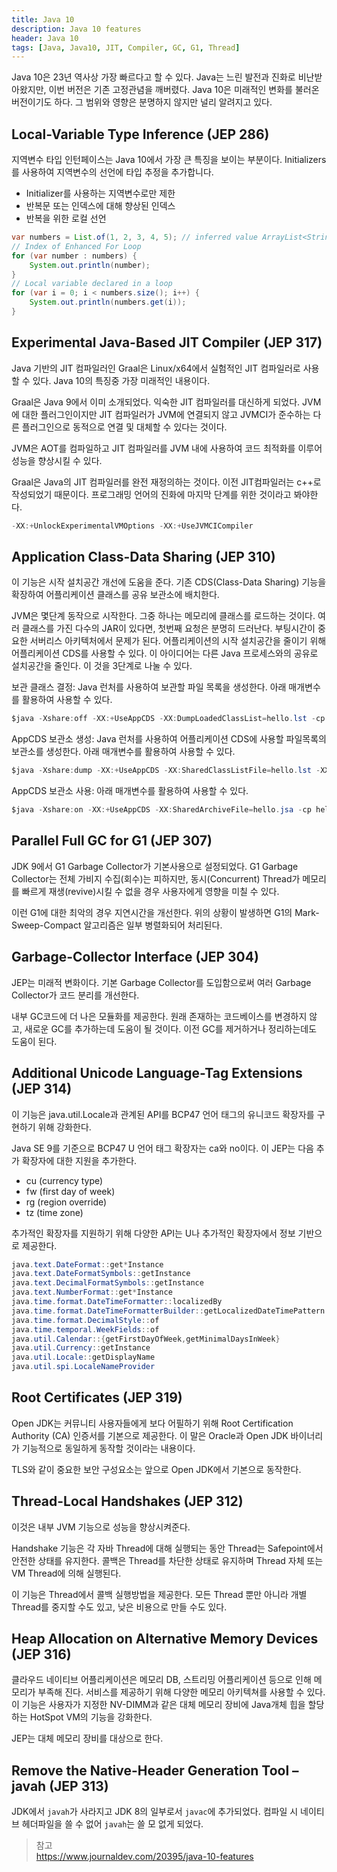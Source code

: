 ```yaml
---
title: Java 10
description: Java 10 features
header: Java 10
tags: [Java, Java10, JIT, Compiler, GC, G1, Thread]
---
```


Java 10은 23년 역사상 가장 빠르다고 할 수 있다. Java는 느린 발전과 진화로 비난받아왔지만, 이번 버전은 기존 고정관념을 깨버렸다.
Java 10은 미래적인 변화를 불러온 버전이기도 하다. 그 범위와 영향은 분명하지 않지만 널리 알려지고 있다.


## Local-Variable Type Inference (JEP 286)

지역변수 타입 인턴페이스는 Java 10에서 가장 큰 특징을 보이는 부분이다. 
Initializers를 사용하여 지역변수의 선언에 타입 추정을 추가합니다.

 - Initializer를 사용하는 지역변수로만 제한
 - 반복문 또는 인덱스에 대해 향상된 인덱스
 - 반복을 위한 로컬 선언
 
```java
var numbers = List.of(1, 2, 3, 4, 5); // inferred value ArrayList<String>
// Index of Enhanced For Loop
for (var number : numbers) {
	System.out.println(number);
}
// Local variable declared in a loop
for (var i = 0; i < numbers.size(); i++) {
	System.out.println(numbers.get(i));
}
```


## Experimental Java-Based JIT Compiler (JEP 317)

Java 기반의 JIT 컴파일러인 Graal은 Linux/x64에서 실험적인 JIT 컴파일러로 사용할 수 있다. Java 10의 특징중 가장 미래적인 내용이다.

Graal은 Java 9에서 이미 소개되었다. 익숙한 JIT 컴파일러를 대신하게 되었다. 
JVM에 대한 플러그인이지만 JIT 컴파일러가 JVM에 연결되지 않고 JVMCI가 준수하는 다른 플러그인으로 동적으로 연결 및 대체할 수 있다는 것이다.

JVM은 AOT를 컴파일하고 JIT 컴파일러를 JVM 내에 사용하여 코드 최적화를 이루어 성능을 향상시킬 수 있다.

Graal은 Java의 JIT 컴파일러를 완전 재정의하는 것이다. 이전 JIT컴파일러는 c++로 작성되었기 때문이다. 프로그래밍 언어의 진화에 마지막 단계를 위한 것이라고 봐야한다.

```java
-XX:+UnlockExperimentalVMOptions -XX:+UseJVMCICompiler 
``` 


## Application Class-Data Sharing (JEP 310)

이 기능은 시작 설치공간 개선에 도움을 준다. 기존 CDS(Class-Data Sharing) 기능을 확장하여 어플리케이션 클래스를 공유 보관소에 배치한다.

JVM은 몇단계 동작으로 시작한다. 그중 하나는 메모리에 클래스를 로드하는 것이다. 
여러 클래스를 가진 다수의 JAR이 있다면, 첫번째 요청은 분명히 드러난다.
부팅시간이 중요한 서버리스 아키텍처에서 문제가 된다.
어플리케이션의 시작 설치공간을 줄이기 위해 어플리케이션 CDS를 사용할 수 있다. 이 아이디어는 다른 Java 프로세스와의 공유로 설치공간을 줄인다.
이 것을 3단계로 나눌 수 있다.

보관 클래스 결정: Java 런처를 사용하여 보관할 파일 목록을 생성한다. 아래 매개변수를 활용하여 사용할 수 있다.
```java
$java -Xshare:off -XX:+UseAppCDS -XX:DumpLoadedClassList=hello.lst -cp hello.jar HelloWorld
``` 

AppCDS 보관소 생성: Java 런처를 사용하여 어플리케이션 CDS에 사용할 파일목록의 보관소를 생성한다. 아래 매개변수를 활용하여 사용할 수 있다.
```java
$java -Xshare:dump -XX:+UseAppCDS -XX:SharedClassListFile=hello.lst -XX:SharedArchiveFile=hello.jsa -cp hello.jar
``` 

AppCDS 보관소 사용:  아래 매개변수를 활용하여 사용할 수 있다. 
```java
$java -Xshare:on -XX:+UseAppCDS -XX:SharedArchiveFile=hello.jsa -cp hello.jar HelloWorld
``` 


## Parallel Full GC for G1 (JEP 307)

JDK 9에서 G1 Garbage Collector가 기본사용으로 설정되었다. G1 Garbage Collector는 전체 가비지 수집(회수)는 피하지만, 
동시(Concurrent) Thread가 메모리를 빠르게 재생(revive)시킬 수 없을 경우 사용자에게 영향을 미칠 수 있다.

이런 G1에 대한 최악의 경우 지연시간을 개선한다. 위의 상황이 발생하면 G1의 Mark-Sweep-Compact 알고리즘은 일부 병렬화되어 처리된다.


## Garbage-Collector Interface (JEP 304)

JEP는 미래적 변화이다. 기본 Garbage Collector를 도입함으로써 여러 Garbage Collector가 코드 분리를 개선한다.

내부 GC코드에 더 나은 모듈화를 제공한다. 원래 존재하는 코드베이스를 변경하지 않고, 새로운 GC를 추가하는데 도움이 될 것이다.
이전 GC를 제거하거나 정리하는데도 도움이 된다.


## Additional Unicode Language-Tag Extensions (JEP 314)

이 기능은 java.util.Locale과 관계된 API를 BCP47 언어 태그의 유니코드 확장자를 구현하기 위해 강화한다.

Java SE 9를 기준으로 BCP47 U 언어 태그 확장자는 ca와 no이다. 이 JEP는 다음 추가 확장자에 대한 지원을 추가한다.

 - cu (currency type)
 - fw (first day of week)
 - rg (region override)
 - tz (time zone)

추가적인 확장자를 지원하기 위해 다양한 API는 U나 추가적인 확장자에서 정보 기반으로 제공한다.

```java
java.text.DateFormat::get*Instance
java.text.DateFormatSymbols::getInstance
java.text.DecimalFormatSymbols::getInstance
java.text.NumberFormat::get*Instance
java.time.format.DateTimeFormatter::localizedBy
java.time.format.DateTimeFormatterBuilder::getLocalizedDateTimePattern
java.time.format.DecimalStyle::of
java.time.temporal.WeekFields::of
java.util.Calendar::{getFirstDayOfWeek,getMinimalDaysInWeek}
java.util.Currency::getInstance
java.util.Locale::getDisplayName
java.util.spi.LocaleNameProvider
```


## Root Certificates (JEP 319)

Open JDK는 커뮤니티 사용자들에게 보다 어필하기 위해 Root Certification Authority (CA) 인증서를 기본으로 제공한다.
이 말은 Oracle과 Open JDK 바이너리가 기능적으로 동일하게 동작할 것이라는 내용이다.

TLS와 같이 중요한 보안 구성요소는 앞으로 Open JDK에서 기본으로 동작한다.
 

## Thread-Local Handshakes (JEP 312)

이것은 내부 JVM 기능으로 성능을 향상시켜준다.

Handshake 기능은 각 자바 Thread에 대해 실행되는 동안 Thread는 Safepoint에서 안전한 상태를 유지한다.
콜백은 Thread를 차단한 상태로 유지하며 Thread 자체 또는 VM Thread에 의해 실행된다.

이 기능은 Thread에서 콜백 실행방법을 제공한다. 모든 Thread 뿐만 아니라 개별 Thread를 중지할 수도 있고,
낮은 비용으로 만들 수도 있다.


## Heap Allocation on Alternative Memory Devices (JEP 316)
 
클라우드 네이티브 어플리케이션은 메모리 DB, 스트리밍 어플리케이션 등으로 인해 메모리가 부족해 진다.
서비스를 제공하기 위해 다양한 메모리 아키텍쳐를 사용할 수 있다.
이 기능은 사용자가 지정한 NV-DIMM과 같은 대체 메모리 장비에 Java개체 힙을 할당하는 HotSpot VM의 기능을 강화한다. 

JEP는 대체 메모리 장비를 대상으로 한다. 

## Remove the Native-Header Generation Tool – javah (JEP 313)

JDK에서 `javah`가 사라지고 JDK 8의 일부로서 `javac`에 추가되었다. 
컴파일 시 네이티브 헤더파일을 쓸 수 없어 `javah`는 쓸 모 없게 되었다.   


> 참고<br/>
> https://www.journaldev.com/20395/java-10-features